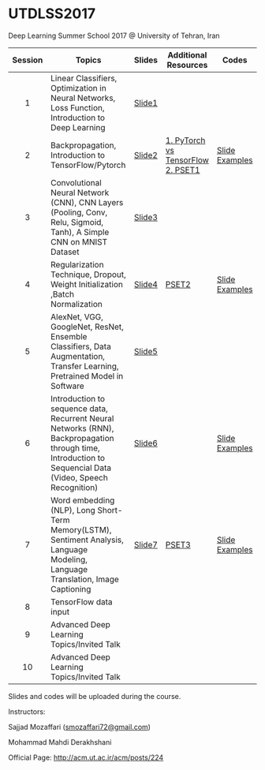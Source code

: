 # UTDLSS2017
Deep Learning Summer School 2017 @ University of Tehran, Iran

| Session | Topics                                                                                                                                       | Slides | Additional Resources | Codes |
|:-------:|-------------------------------------------------------------------------------------------------------------------------------|--------|----------------------------------------------------|-------|
|    1    |                                 Linear Classifiers, Optimization in Neural Networks, Loss Function, Introduction to Deep Learning                                |   [Slide1](https://drive.google.com/file/d/0BwHUONZNYsKxUU5jUTQ0OTViWWc/view?usp=sharing)     |                      |       |
|    2    |              Backpropagation, Introduction to TensorFlow/Pytorch            |   [Slide2](https://drive.google.com/file/d/0BwHUONZNYsKxdWVscEVjX2JOWE0/view?usp=sharing)     |    [1. PyTorch vs TensorFlow](https://medium.com/@dubovikov.kirill/pytorch-vs-tensorflow-spotting-the-difference-25c75777377b)    [2. PSET1](https://drive.google.com/file/d/0BwHUONZNYsKxRWxFUGw1M3hOa1U/view?usp=sharing)              |   [Slide Examples](https://github.com/mohammad-py/UTDLSS2017/tree/master/Week1_Codes)    |
|    3    |              Convolutional Neural Network (CNN), CNN Layers (Pooling, Conv, Relu, Sigmoid, Tanh), A Simple CNN on MNIST Dataset              |    [Slide3](https://drive.google.com/open?id=0B21Wl06uvFPFMmRPU05EZ1RQTTA)    |                      |       |
|    4    |                                           Regularization Technique, Dropout, Weight Initialization ,Batch Normalization                                          |    [Slide4](https://drive.google.com/open?id=0B21Wl06uvFPFWVE2ampzTnIyZFk)    | [PSET2](https://drive.google.com/open?id=0BwHUONZNYsKxY1hMUHplZ0ZCdE0)                     |   [Slide Examples](https://github.com/mohammad-py/UTDLSS2017/tree/master/Week2_Codes)    |
|    5    |           AlexNet, VGG, GoogleNet, ResNet, Ensemble Classifiers, Data Augmentation, Transfer Learning, Pretrained Model in Software          |  [Slide5](https://drive.google.com/open?id=0BwHUONZNYsKxWjQ0aGxra1NOdFU)      |                      |       |
|    6    | Introduction to sequence data, Recurrent Neural Networks (RNN), Backpropagation through time, Introduction to Sequencial Data (Video, Speech Recognition) |   [Slide6](https://drive.google.com/open?id=0BwHUONZNYsKxQ2xNVFVJRmhMQ1U)    |                      |   [Slide Examples](https://github.com/mohammad-py/UTDLSS2017/tree/master/Week3_Codes)     |
|    7    |                Word embedding (NLP), Long Short-Term Memory(LSTM), Sentiment Analysis, Language Modeling, Language Translation, Image Captioning               |  [Slide7](https://drive.google.com/open?id=0BwHUONZNYsKxTXdESlVWOVJueG8)      |   [PSET3](https://drive.google.com/open?id=0BwHUONZNYsKxX3J0NHVZcG16am8)                   |   [Slide Examples](https://github.com/mohammad-py/UTDLSS2017/tree/master/Week4_Part1_Codes)    |
|    8    |                                         TensorFlow data input                                       |        |                      |       |
|    9    |                                                  Advanced Deep Learning Topics/Invited Talk                                                  |        |                      |       |
|    10   |                                                  Advanced Deep Learning Topics/Invited Talk                                                  |        |                      |       |

Slides and codes will be uploaded during the course.

Instructors:

Sajjad Mozaffari (smozaffari72@gmail.com)

Mohammad Mahdi Derakhshani

Official Page:
http://acm.ut.ac.ir/acm/posts/224
